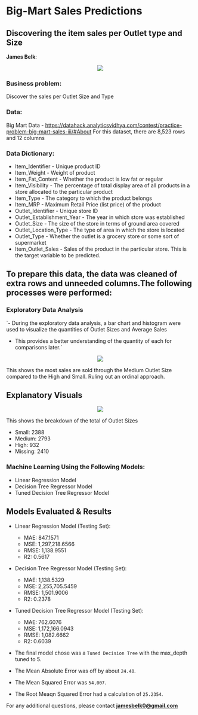 # Big-Mart Sales Predictions
## Discovering the item sales per Outlet type and Size

**James Belk**: 

<p align = "center"> 
  <img src = "https://github.com/jamesbelk0/sales_predictions/blob/39b13cb3d373d922ba6e04f66b74ed0edf828ede/grocery_store.png">
</p>

### Business problem:

Discover the sales per Outlet Size and Type

### Data:
Big Mart Data - https://datahack.analyticsvidhya.com/contest/practice-problem-big-mart-sales-iii/#About
For this dataset, there are 8,523 rows and 12 columns

### Data Dictionary:

* Item_Identifier - Unique product ID
* Item_Weight - Weight of product
* Item_Fat_Content - Whether the product is low fat or regular
* Item_Visibility - The percentage of total display area of all products in a store allocated to the particular product
* Item_Type - The category to which the product belongs
* Item_MRP - Maximum Retail Price (list price) of the product
* Outlet_Identifier - Unique store ID
* Outlet_Establishment_Year - The year in which store was established
* Outlet_Size - The size of the store in terms of ground area covered
* Outlet_Location_Type - The type of area in which the store is located
* Outlet_Type - Whether the outlet is a grocery store or some sort of supermarket
* Item_Outlet_Sales - Sales of the product in the particular store. This is the target variable to be predicted.

## To prepare this data, the data was cleaned of extra rows and unneeded columns.The following processes were performed:

### Exploratory Data Analysis

 `- During the exploratory data analysis, a bar chart and histogram were used to visualize the quantities of Outlet Sizes and Average Sales
 - This provides a better understanding of the quantity of each for comparisons later.`
 
 <p align = "center"> 
  <img src = "https://github.com/jamesbelk0/sales_predictions/blob/d8294734469af5fb95f3c375ab6f771c52e31d7c/Average_Sale_Size.png">
</p>

This shows the most sales are sold through the Medium Outlet Size compared to the High and Small. Ruling out an ordinal approach.

## Explanatory Visuals

<p align = "center"> 
  <img src = "https://github.com/jamesbelk0/sales_predictions/blob/d8294734469af5fb95f3c375ab6f771c52e31d7c/Outlet_Size_Count.png">
</p>

This shows the breakdown of the total of Outlet Sizes

- Small: 2388
- Medium: 2793
- High: 932
- Missing: 2410

### Machine Learning Using the Following Models:
  - Linear Regression Model
  - Decision Tree Regressor Model
  - Tuned Decision Tree Regressor Model
## Models Evaluated & Results
- Linear Regression Model (Testing Set):
  - MAE: 847.1571 
  - MSE: 1,297,218.6566 
  - RMSE: 1,138.9551 
  - R2: 0.5617

- Decision Tree Regressor Model (Testing Set):
  - MAE: 1,138.5329 
  - MSE: 2,255,705.5459 
  - RMSE: 1,501.9006 
  - R2: 0.2378

- Tuned Decision Tree Regressor Model (Testing Set):
  - MAE: 762.6076 
  - MSE: 1,172,166.0943 
  - RMSE: 1,082.6662 
  - R2: 0.6039
 
 - The final model chose was a `Tuned Decision Tree` with the max_depth tuned to 5.
 - The Mean Absolute Error was off by about `24.40`.
 - The Mean Squared Error was `54,007`.
 - The Root Meaqn Squared Error had a calculation of `25.2354`.
 

For any additional questions, please contact **jamesbelk0@gmail.com**
